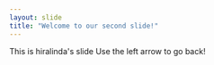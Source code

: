 ```yaml
---
layout: slide
title: "Welcome to our second slide!"
---
```

This is hiralinda's slide
Use the left arrow to go back!
